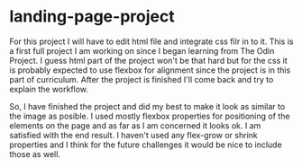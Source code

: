 # landing-page-project
For this project I will have to edit html file and integrate css filr in to it.
This is a first full project I am working on since I began learning from 
The Odin Project. I guess html part of the project won't be that hard but
for the css it is probably expected to use flexbox for alignment since the 
project is in this part of curriculum. After the project is finished I'll 
come back and try to explain the workflow.

So, I have finished the project and did my best to make it look as similar to 
the image as posible. I used mostly flexbox properties for positioning of the 
elements on the page and as far as I am concerned it looks ok. I am satisfied
with the end result. I haven't used any flex-grow or shrink properties and I
think for the future challenges it would be nice to include those as well.
